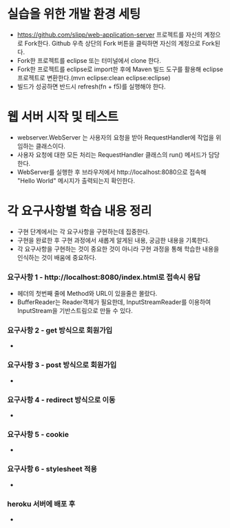 # 실습을 위한 개발 환경 세팅

- https://github.com/slipp/web-application-server 프로젝트를 자신의 계정으로 Fork한다. Github 우측 상단의 Fork 버튼을 클릭하면 자신의 계정으로 Fork된다.
- Fork한 프로젝트를 eclipse 또는 터미널에서 clone 한다.
- Fork한 프로젝트를 eclipse로 import한 후에 Maven 빌드 도구를 활용해 eclipse 프로젝트로 변환한다.(mvn eclipse:clean eclipse:eclipse)
- 빌드가 성공하면 반드시 refresh(fn + f5)를 실행해야 한다.

# 웹 서버 시작 및 테스트

- webserver.WebServer 는 사용자의 요청을 받아 RequestHandler에 작업을 위임하는 클래스이다.
- 사용자 요청에 대한 모든 처리는 RequestHandler 클래스의 run() 메서드가 담당한다.
- WebServer를 실행한 후 브라우저에서 http://localhost:8080으로 접속해 "Hello World" 메시지가 출력되는지 확인한다.

# 각 요구사항별 학습 내용 정리

- 구현 단계에서는 각 요구사항을 구현하는데 집중한다.
- 구현을 완료한 후 구현 과정에서 새롭게 알게된 내용, 궁금한 내용을 기록한다.
- 각 요구사항을 구현하는 것이 중요한 것이 아니라 구현 과정을 통해 학습한 내용을 인식하는 것이 배움에 중요하다.

### 요구사항 1 - http://localhost:8080/index.html로 접속시 응답

- 헤더의 첫번째 줄에 Method와 URL이 있을줄은 몰랐다.
- BufferReader는 Reader객체가 필요한데, InputStreamReader를 이용하여 InputStream을 기반스트림으로 만들 수 있다.

### 요구사항 2 - get 방식으로 회원가입

-

### 요구사항 3 - post 방식으로 회원가입

-

### 요구사항 4 - redirect 방식으로 이동

-

### 요구사항 5 - cookie

-

### 요구사항 6 - stylesheet 적용

-

### heroku 서버에 배포 후

-
